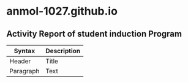 # anmol-1027.github.io
## Activity Report of student induction Program ##

| Syntax | Description |
| ----------- | ----------- |
| Header | Title |
| Paragraph | Text |

